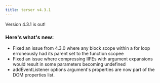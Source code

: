 ```yaml
---
title: terser v4.3.1
---
```

Version 4.3.1 is out!

### Here's what's new:

 - Fixed an issue from 4.3.0 where any block scope within a for loop erroneously had its parent set to the function scopee
 - Fixed an issue where compressing IIFEs with argument expansions would result in some parameters becoming undefined
 - addEventListener options argument's properties are now part of the DOM properties list.
